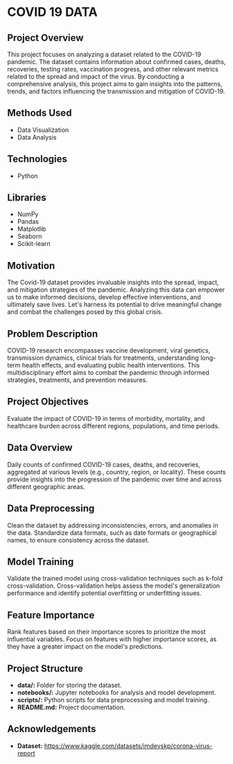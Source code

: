 # COVID 19 DATA
## Project Overview
This project focuses on analyzing a dataset related to the COVID-19 pandemic. The dataset contains information about confirmed cases, deaths, recoveries, testing rates, vaccination progress, and other relevant metrics related to the spread and impact of the virus. By conducting a comprehensive analysis, this project aims to gain insights into the patterns, trends, and factors influencing the transmission and mitigation of COVID-19.

## Methods Used
- Data Visualization
- Data Analysis
## Technologies
- Python
## Libraries
- NumPy
- Pandas
- Matplotlib
- Seaborn
- Scikit-learn
## Motivation
The Covid-19 dataset provides invaluable insights into the spread, impact, and mitigation strategies of the pandemic. Analyzing this data can empower us to make informed decisions, develop effective interventions, and ultimately save lives. Let's harness its potential to drive meaningful change and combat the challenges posed by this global crisis.
## Problem Description

COVID-19 research encompasses vaccine development, viral genetics, transmission dynamics, clinical trials for treatments, understanding long-term health effects, and evaluating public health interventions. This multidisciplinary effort aims to combat the pandemic through informed strategies, treatments, and prevention measures.
## Project Objectives

Evaluate the impact of COVID-19 in terms of morbidity, mortality, and healthcare burden across different regions, populations, and time periods.

## Data Overview

Daily counts of confirmed COVID-19 cases, deaths, and recoveries, aggregated at various levels (e.g., country, region, or locality). These counts provide insights into the progression of the pandemic over time and across different geographic areas.

## Data Preprocessing

Clean the dataset by addressing inconsistencies, errors, and anomalies in the data.
Standardize data formats, such as date formats or geographical names, to ensure consistency across the dataset. 

## Model Training

Validate the trained model using cross-validation techniques such as k-fold cross-validation. Cross-validation helps assess the model's generalization performance and identify potential overfitting or underfitting issues.

## Feature Importance

Rank features based on their importance scores to prioritize the most influential variables. Focus on features with higher importance scores, as they have a greater impact on the model's predictions.
## Project Structure

- **data/:** Folder for storing the dataset.
- **notebooks/:** Jupyter notebooks for analysis and model development.
- **scripts/:** Python scripts for data preprocessing and model training.
- **README.md:** Project documentation.

## Acknowledgements

- **Dataset:** https://www.kaggle.com/datasets/imdevskp/corona-virus-report
